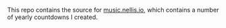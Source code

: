 This repo contains the source for [music.nellis.io](https://music.nellis.io), which contains a number of yearly countdowns I created.
